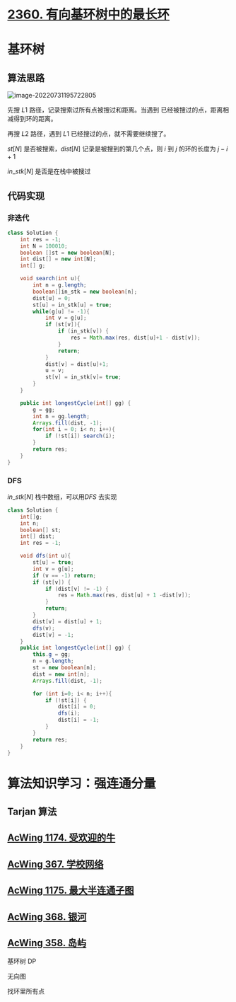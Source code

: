 # [2360. 有向基环树中的最长环](https://leetcode.cn/problems/longest-cycle-in-a-graph/)

# 基环树

## 算法思路

![image-20220731195722805](https://muyids.oss-cn-beijing.aliyuncs.com/img/image-20220731195722805.png)

先搜 $L1$ 路径，记录搜索过所有点被搜过和距离。当遇到 已经被搜过的点，距离相减得到环的距离。

再搜 $L2$ 路径，遇到 $L1$ 已经搜过的点，就不需要继续搜了。

$st[N]$ 是否被搜索，$dist[N]$ 记录是被搜到的第几个点，则 $i$ 到 $j$ 的环的长度为 $j-i+1$

$in\_stk[N]$ 是否是在栈中被搜过

## 代码实现

### 非迭代

```java
class Solution {
    int res = -1;
    int N = 100010;
    boolean []st = new boolean[N];
    int dist[] = new int[N];
    int[] g;

    void search(int u){
        int n = g.length;
        boolean[]in_stk = new boolean[n];
        dist[u] = 0;
        st[u] = in_stk[u] = true;
        while(g[u] != -1){
            int v = g[u];
            if (st[v]){
                if (in_stk[v]) {
                    res = Math.max(res, dist[u]+1 - dist[v]);
                }
                return;
            }
            dist[v] = dist[u]+1;
            u = v;
            st[v] = in_stk[v]= true;
        }
    }

    public int longestCycle(int[] gg) {
        g = gg;
        int n = gg.length;
        Arrays.fill(dist, -1);
        for(int i = 0; i< n; i++){
            if (!st[i]) search(i);
        }
        return res;
    }
}
```

### DFS

$in\_stk[N]$ 栈中数组，可以用$DFS$ 去实现

```java
class Solution {
    int[]g;
    int n;
    boolean[] st;
    int[] dist;
    int res = -1;

    void dfs(int u){
        st[u] = true;
        int v = g[u];
        if (v == -1) return;
        if (st[v]) {
            if (dist[v] != -1) {
                res = Math.max(res, dist[u] + 1 -dist[v]);
            }
            return;
        }
        dist[v] = dist[u] + 1;
        dfs(v);
        dist[v] = -1;
    }
    public int longestCycle(int[] gg) {
        this.g = gg;
        n = g.length;
        st = new boolean[n];
        dist = new int[n];
        Arrays.fill(dist, -1);

        for (int i=0; i< n; i++){
            if (!st[i]) {
                dist[i] = 0;
                dfs(i);
                dist[i] = -1;
            }
        }
        return res;
    }
}
```

# 算法知识学习：强连通分量

## Tarjan 算法

## [AcWing 1174. 受欢迎的牛](https://www.acwing.com/problem/content/1176/)

## [AcWing 367. 学校网络](https://www.acwing.com/problem/content/369/)

## [AcWing 1175. 最大半连通子图](https://www.acwing.com/problem/content/1177/)

## [AcWing 368. 银河](https://www.acwing.com/problem/content/370/)

## [AcWing 358. 岛屿](https://www.acwing.com/problem/content/description/360/)

基环树 DP

无向图

找环里所有点
